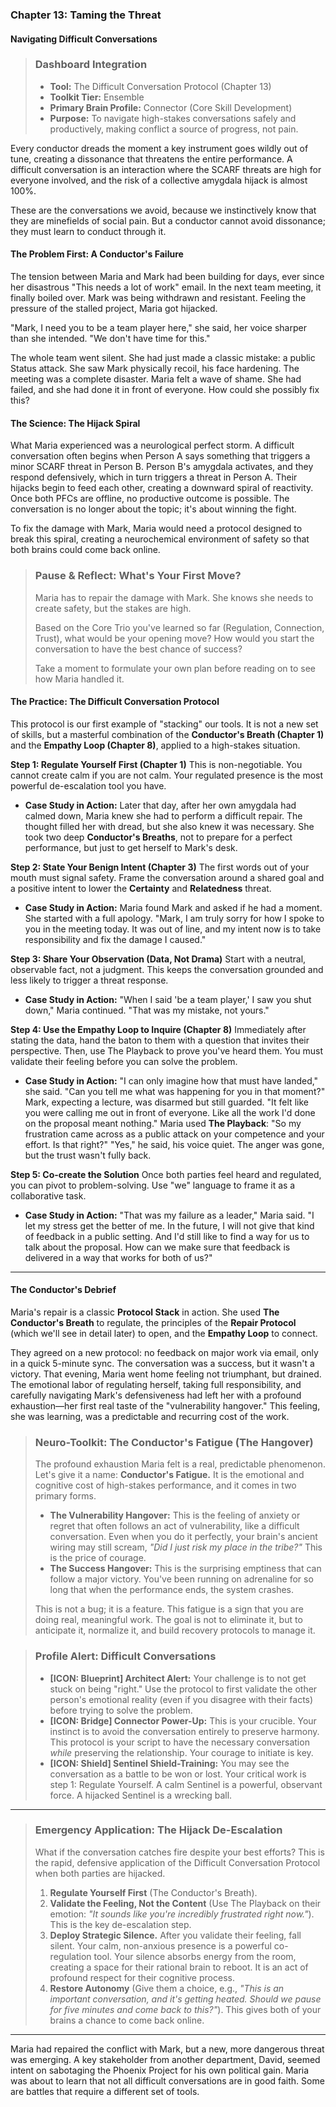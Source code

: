 ### **Chapter 13: Taming the Threat**
#### Navigating Difficult Conversations

> ### **Dashboard Integration**
>
> *   **Tool:** The Difficult Conversation Protocol (Chapter 13)
> *   **Toolkit Tier:** Ensemble
> *   **Primary Brain Profile:** Connector (Core Skill Development)
> *   **Purpose:** To navigate high-stakes conversations safely and productively, making conflict a source of progress, not pain.

Every conductor dreads the moment a key instrument goes wildly out of tune, creating a dissonance that threatens the entire performance. A difficult conversation is an interaction where the SCARF threats are high for everyone involved, and the risk of a collective amygdala hijack is almost 100%.

These are the conversations we avoid, because we instinctively know that they are minefields of social pain. But a conductor cannot avoid dissonance; they must learn to conduct through it.

#### **The Problem First: A Conductor's Failure**

The tension between Maria and Mark had been building for days, ever since her disastrous "This needs a lot of work" email. In the next team meeting, it finally boiled over. Mark was being withdrawn and resistant. Feeling the pressure of the stalled project, Maria got hijacked.

"Mark, I need you to be a team player here," she said, her voice sharper than she intended. "We don't have time for this."

The whole team went silent. She had just made a classic mistake: a public Status attack. She saw Mark physically recoil, his face hardening. The meeting was a complete disaster. Maria felt a wave of shame. She had failed, and she had done it in front of everyone. How could she possibly fix this?

#### **The Science: The Hijack Spiral**

What Maria experienced was a neurological perfect storm. A difficult conversation often begins when Person A says something that triggers a minor SCARF threat in Person B. Person B's amygdala activates, and they respond defensively, which in turn triggers a threat in Person A. Their hijacks begin to feed each other, creating a downward spiral of reactivity. Once both PFCs are offline, no productive outcome is possible. The conversation is no longer about the topic; it's about winning the fight.

To fix the damage with Mark, Maria would need a protocol designed to break this spiral, creating a neurochemical environment of safety so that both brains could come back online.

> ### **Pause & Reflect: What's Your First Move?**
>
> Maria has to repair the damage with Mark. She knows she needs to create safety, but the stakes are high.
>
> Based on the Core Trio you've learned so far (Regulation, Connection, Trust), what would be your opening move? How would you start the conversation to have the best chance of success?
>
> Take a moment to formulate your own plan before reading on to see how Maria handled it.

#### **The Practice: The Difficult Conversation Protocol**

This protocol is our first example of "stacking" our tools. It is not a new set of skills, but a masterful combination of the **Conductor's Breath (Chapter 1)** and the **Empathy Loop (Chapter 8)**, applied to a high-stakes situation.

**Step 1: Regulate Yourself First (Chapter 1)**
This is non-negotiable. You cannot create calm if you are not calm. Your regulated presence is the most powerful de-escalation tool you have.

*   **Case Study in Action:** Later that day, after her own amygdala had calmed down, Maria knew she had to perform a difficult repair. The thought filled her with dread, but she also knew it was necessary. She took two deep **Conductor's Breaths**, not to prepare for a perfect performance, but just to get herself to Mark's desk.

**Step 2: State Your Benign Intent (Chapter 3)**
The first words out of your mouth must signal safety. Frame the conversation around a shared goal and a positive intent to lower the **Certainty** and **Relatedness** threat.

*   **Case Study in Action:** Maria found Mark and asked if he had a moment. She started with a full apology. "Mark, I am truly sorry for how I spoke to you in the meeting today. It was out of line, and my intent now is to take responsibility and fix the damage I caused."

**Step 3: Share Your Observation (Data, Not Drama)**
Start with a neutral, observable fact, not a judgment. This keeps the conversation grounded and less likely to trigger a threat response.

*   **Case Study in Action:** "When I said 'be a team player,' I saw you shut down," Maria continued. "That was my mistake, not yours."

**Step 4: Use the Empathy Loop to Inquire (Chapter 8)**
Immediately after stating the data, hand the baton to them with a question that invites their perspective. Then, use The Playback to prove you've heard them. You must validate their feeling before you can solve the problem.

*   **Case Study in Action:** "I can only imagine how that must have landed," she said. "Can you tell me what was happening for you in that moment?"
    Mark, expecting a lecture, was disarmed but still guarded. "It felt like you were calling me out in front of everyone. Like all the work I'd done on the proposal meant nothing."
    Maria used **The Playback**: "So my frustration came across as a public attack on your competence and your effort. Is that right?"
    "Yes," he said, his voice quiet. The anger was gone, but the trust wasn't fully back.

**Step 5: Co-create the Solution**
Once both parties feel heard and regulated, you can pivot to problem-solving. Use "we" language to frame it as a collaborative task.

*   **Case Study in Action:** "That was my failure as a leader," Maria said. "I let my stress get the better of me. In the future, I will not give that kind of feedback in a public setting. And I'd still like to find a way for us to talk about the proposal. How can we make sure that feedback is delivered in a way that works for both of us?"

---

#### **The Conductor's Debrief**
Maria's repair is a classic **Protocol Stack** in action. She used **The Conductor's Breath** to regulate, the principles of the **Repair Protocol** (which we'll see in detail later) to open, and the **Empathy Loop** to connect.

They agreed on a new protocol: no feedback on major work via email, only in a quick 5-minute sync. The conversation was a success, but it wasn't a victory. That evening, Maria went home feeling not triumphant, but drained. The emotional labor of regulating herself, taking full responsibility, and carefully navigating Mark's defensiveness had left her with a profound exhaustion—her first real taste of the "vulnerability hangover." This feeling, she was learning, was a predictable and recurring cost of the work.

> ### **Neuro-Toolkit: The Conductor's Fatigue (The Hangover)**
>
> The profound exhaustion Maria felt is a real, predictable phenomenon. Let's give it a name: **Conductor's Fatigue.** It is the emotional and cognitive cost of high-stakes performance, and it comes in two primary forms.
>
> *   **The Vulnerability Hangover:** This is the feeling of anxiety or regret that often follows an act of vulnerability, like a difficult conversation. Even when you do it perfectly, your brain's ancient wiring may still scream, *"Did I just risk my place in the tribe?"* This is the price of courage.
> *   **The Success Hangover:** This is the surprising emptiness that can follow a major victory. You've been running on adrenaline for so long that when the performance ends, the system crashes.
>
> This is not a bug; it is a feature. This fatigue is a sign that you are doing real, meaningful work. The goal is not to eliminate it, but to anticipate it, normalize it, and build recovery protocols to manage it.

> ### **Profile Alert: Difficult Conversations**
>
> *   **[ICON: Blueprint] Architect Alert:** Your challenge is to not get stuck on being "right." Use the protocol to first validate the other person's emotional reality (even if you disagree with their facts) before trying to solve the problem.
> *   **[ICON: Bridge] Connector Power-Up:** This is your crucible. Your instinct is to avoid the conversation entirely to preserve harmony. This protocol is your script to have the necessary conversation *while* preserving the relationship. Your courage to initiate is key.
> *   **[ICON: Shield] Sentinel Shield-Training:** You may see the conversation as a battle to be won or lost. Your critical work is step 1: Regulate Yourself. A calm Sentinel is a powerful, observant force. A hijacked Sentinel is a wrecking ball.

---
> ### **Emergency Application: The Hijack De-Escalation**
>
> What if the conversation catches fire despite your best efforts? This is the rapid, defensive application of the Difficult Conversation Protocol when both parties are hijacked.
> 1.  **Regulate Yourself First** (The Conductor's Breath).
> 2.  **Validate the Feeling, Not the Content** (Use The Playback on their emotion: *"It sounds like you're incredibly frustrated right now."*). This is the key de-escalation step.
> 3.  **Deploy Strategic Silence.** After you validate their feeling, fall silent. Your calm, non-anxious presence is a powerful co-regulation tool. Your silence absorbs energy from the room, creating a space for their rational brain to reboot. It is an act of profound respect for their cognitive process.
> 4.  **Restore Autonomy** (Give them a choice, e.g., *"This is an important conversation, and it's getting heated. Should we pause for five minutes and come back to this?"*). This gives both of your brains a chance to come back online.

---

Maria had repaired the conflict with Mark, but a new, more dangerous threat was emerging. A key stakeholder from another department, David, seemed intent on sabotaging the Phoenix Project for his own political gain. Maria was about to learn that not all difficult conversations are in good faith. Some are battles that require a different set of tools.
      